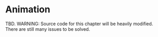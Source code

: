 # Animation

TBD. WARNING: Source code for this chapter will be heavily modified. There are still many issues to be solved.
